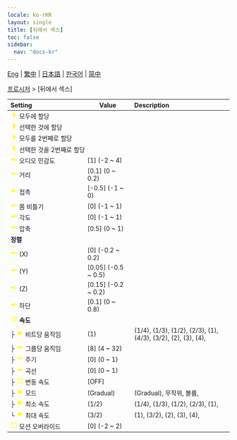 ```yaml
---
locale: ko-rKR
layout: single
title: [뒤에서 섹스]
toc: false
sidebar:
  nav: "docs-kr"
---
```

[Eng](/dancexr/menu/2025.4/motion/sex_from_behind) | [繁中](/tw/dancexr/menu/2025.4/motion/sex_from_behind) | [日本語](/jp/dancexr/menu/2025.4/motion/sex_from_behind) | [한국어](/kr/dancexr/menu/2025.4/motion/sex_from_behind) | [简中](/zh/dancexr/menu/2025.4/motion/sex_from_behind)

[프로시저](../menu#프로시저) > [뒤에서 섹스]



| Setting | Value | Description |
| :--- | --- | :--- |
|<nobr>![motion icon](/images/icon/ic_motion.png) 모두에 할당</nobr>|| 
|<nobr>![motion icon](/images/icon/ic_motion.png) 선택한 것에 할당</nobr>|| 
|<nobr>![motion icon](/images/icon/ic_motion.png) 모두를 2번째로 할당</nobr>|| 
|<nobr>![motion icon](/images/icon/ic_motion.png) 선택한 것을 2번째로 할당</nobr>|| 
|<nobr>![slider icon](/images/icon/ic_slider.png) 오디오 민감도</nobr>| [1] (-2 ~ 4) | 
|<nobr>![slider icon](/images/icon/ic_slider.png) 거리</nobr>| [0.1] (0 ~ 0.2) | 
|<nobr>![slider icon](/images/icon/ic_slider.png) 접촉</nobr>| [-0.5] (-1 ~ 0) | 
|<nobr>![slider icon](/images/icon/ic_slider.png) 몸 비틀기</nobr>| [0] (-1 ~ 1) | 
|<nobr>![slider icon](/images/icon/ic_slider.png) 각도</nobr>| [0] (-1 ~ 1) | 
|<nobr>![slider icon](/images/icon/ic_slider.png) 압축</nobr>| [0.5] (0 ~ 1) | 
|<nobr> <b>정렬</b></nobr>|| 
|<nobr>![slider icon](/images/icon/ic_slider.png) (X)</nobr>| [0] (-0.2 ~ 0.2) | 
|<nobr>![slider icon](/images/icon/ic_slider.png) (Y)</nobr>| [0.05] (-0.5 ~ 0.5) | 
|<nobr>![slider icon](/images/icon/ic_slider.png) (Z)</nobr>| [0.15] (-0.2 ~ 0.2) | 
|<nobr>![slider icon](/images/icon/ic_slider.png) 하단</nobr>| [0.1] (0 ~ 0.8) | 
|<nobr>![tune icon](/images/icon/ic_tune.png) <b>속도</b></nobr>| | 
|<nobr>├&nbsp;![toggle_on icon](/images/icon/ic_toggle_on.png) 비트당 움직임</nobr>| (1) | (1/4), (1/3), (1/2), (2/3), (1), (4/3), (3/2), (2), (3), (4), 
|<nobr>├&nbsp;![slider icon](/images/icon/ic_slider.png) 그룹당 움직임</nobr>| [8] (4 ~ 32) | 
|<nobr>├&nbsp;![slider icon](/images/icon/ic_slider.png) 주기</nobr>| [0] (0 ~ 1) | 
|<nobr>├&nbsp;![slider icon](/images/icon/ic_slider.png) 곡선</nobr>| [0] (0 ~ 1) | 
|<nobr>├&nbsp;![check_off icon](/images/icon/ic_check_off.png) 변동 속도</nobr>| [OFF] | 
|<nobr>├&nbsp;![toggle_on icon](/images/icon/ic_toggle_on.png) 모드</nobr>| (Gradual) | (Gradual), 무작위, 볼륨, 
|<nobr>├&nbsp;![toggle_on icon](/images/icon/ic_toggle_on.png) 최소 속도</nobr>| (1/2) | (1/4), (1/3), (1/2), (2/3), (1), 
|<nobr>└&nbsp;![toggle_on icon](/images/icon/ic_toggle_on.png) 최대 속도</nobr>| (3/2) | (1), (3/2), (2), (3), (4), 
|<nobr>![check_off icon](/images/icon/ic_check_off.png) 모션 오버라이드</nobr>| [0] (-2 ~ 2) | 
